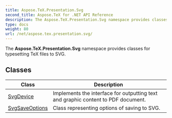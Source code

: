 ```yaml
---
title: Aspose.TeX.Presentation.Svg
second_title: Aspose.TeX for .NET API Reference
description: The Aspose.TeX.Presentation.Svg namespace provides classes for typesetting TeX files to SVG
type: docs
weight: 80
url: /net/aspose.tex.presentation.svg/
---
```

The **Aspose.TeX.Presentation.Svg** namespace provides classes for typesetting TeX files to SVG.

## Classes

| Class | Description |
| --- | --- |
| [SvgDevice](./svgdevice/) | Implements the interface for outputting text and graphic content to PDF document. |
| [SvgSaveOptions](./svgsaveoptions/) | Class representing options of saving to SVG. |


